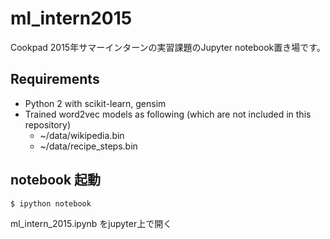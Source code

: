 # ml_intern2015
Cookpad 2015年サマーインターンの実習課題のJupyter notebook置き場です。

## Requirements

- Python 2 with scikit-learn, gensim
- Trained word2vec models as following (which are not included in this repository)
  - ~/data/wikipedia.bin
  - ~/data/recipe_steps.bin

## notebook 起動

```sh
$ ipython notebook
```

ml_intern_2015.ipynb をjupyter上で開く
